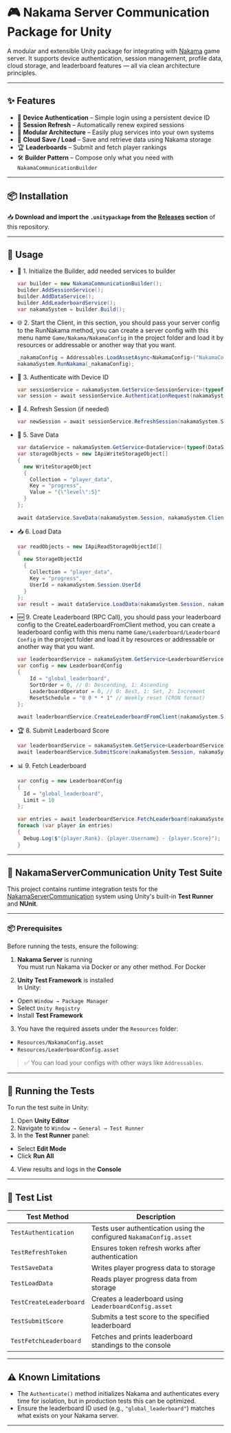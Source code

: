 # 🎮 Nakama Server Communication Package for Unity

A modular and extensible Unity package for integrating with [Nakama](https://heroiclabs.com/) game server. It supports
device authentication, session management, profile data, cloud storage, and leaderboard features — all via clean
architecture principles.

---

## ✨ Features

- 🔐 **Device Authentication** – Simple login using a persistent device ID
- 🔄 **Session Refresh** – Automatically renew expired sessions
- 🧠 **Modular Architecture** – Easily plug services into your own systems
- 💾 **Cloud Save / Load** – Save and retrieve data using Nakama storage
- 🏆 **Leaderboards** – Submit and fetch player rankings
- 🛠️ **Builder Pattern** – Compose only what you need with `NakamaCommunicationBuilder`

---

## 📦 Installation

📥 **Download and import the `.unitypackage` from the [Releases](https://github.com/SinaKarimi00/NakamaServerCommunication/releases) section** of this repository.

---

## 🚀 Usage

- 🔧 1. Initialize the Builder, add needed services to builder

  ```csharp
  var builder = new NakamaCommunicationBuilder();
  builder.AddSessionService();
  builder.AddDataService();
  builder.AddLeaderboardService();
  var nakamaSystem = builder.Build();
    ```

- 🌐 2. Start the Client, in this section, you should pass your server config to the RunNakama method, you can create
  a server config with this menu name ```Game/Nakama/NakamaConfig``` in the project folder and load it by resources or
  addressable or another way that you want.
  ```csharp
  _nakamaConfig = Addressables.LoadAssetAsync<NakamaConfig>("NakamaConfig").WaitForCompletion();
  nakamaSystem.RunNakama(_nakamaConfig);
  ```

- 🔐 3. Authenticate with Device ID

  ```csharp
  var sessionService = nakamaSystem.GetService<SessionService>(typeof(SessionService));
  var session = await sessionService.AuthenticationRequest(nakamaSystem.Client);
  ```

- 🔄 4. Refresh Session (if needed)

  ```csharp
  var newSession = await sessionService.RefreshSession(nakamaSystem.Session, nakamaSystem.Client);
  ```

- 💾 5. Save Data
  ```csharp
  var dataService = nakamaSystem.GetService<DataService>(typeof(DataService));
  var storageObjects = new IApiWriteStorageObject[]
  {
    new WriteStorageObject
    {
      Collection = "player_data",
      Key = "progress",
      Value = "{\"level\":5}"
    }
  };
            
  await dataService.SaveData(nakamaSystem.Session, nakamaSystem.Client, storageObjects);
  ```
- 📥 6. Load Data
  ```csharp
  var readObjects = new IApiReadStorageObjectId[]
  {
    new StorageObjectId
    {
      Collection = "player_data",
      Key = "progress",
      UserId = nakamaSystem.Session.UserId
    }
  };
  var result = await dataService.LoadData(nakamaSystem.Session, nakamaSystem.Client, readObjects);
  ```

- 🆕 9. Create Leaderboard (RPC Call), you should pass your leaderboard config to the
  CreateLeaderboardFromClient method, you can create
  a leaderboard config with this menu name ```Game/Leaderboard/Leaderboard Config``` in the project folder
  and load it by resources or
  addressable or another way that you want.

  ```csharp
  var leaderboardService = nakamaSystem.GetService<LeaderboardService>(typeof(LeaderboardService));
  var config = new LeaderboardConfig
  {
      Id = "global_leaderboard",
      SortOrder = 0, // 0: Descending, 1: Ascending
      LeaderboardOperator = 0, // 0: Best, 1: Set, 2: Increment
      ResetSchedule = "0 0 * * 1" // Weekly reset (CRON format)
  };
      
  await leaderboardService.CreateLeaderboardFromClient(nakamaSystem.Session, nakamaSystem.Client, config);

  ```

- 🏆 8. Submit Leaderboard Score
  ```csharp
  var leaderboardService = nakamaSystem.GetService<LeaderboardService>(typeof(LeaderboardService));
  await leaderboardService.SubmitScore(nakamaSystem.Session, nakamaSystem.Client, "global_leaderboard", 10000);
  ```

- 📊 9. Fetch Leaderboard
  ```csharp
  var config = new LeaderboardConfig
  {
    Id = "global_leaderboard",
    Limit = 10
  };
          
  var entries = await leaderboardService.FetchLeaderboard(nakamaSystem.Session, nakamaSystem.Client, config);
  foreach (var player in entries)
  {
    Debug.Log($"{player.Rank}. {player.Username} - {player.Score}");
  }
  ```
  
---

## 🧪 NakamaServerCommunication Unity Test Suite

This project contains runtime integration tests for the [NakamaServerCommunication](https://github.com/SinaKarimi00/NakamaServerCommunication) system using Unity's built-in **Test Runner** and **NUnit**.

---

### 📦 Prerequisites

Before running the tests, ensure the following:

1. **Nakama Server** is running  
   You must run Nakama via Docker or any other method. For Docker

2. **Unity Test Framework** is installed  
   In Unity:
- Open `Window → Package Manager`
- Select `Unity Registry`
- Install **Test Framework**

3. You have the required assets under the `Resources` folder:
- `Resources/NakamaConfig.asset`
- `Resources/LeaderboardConfig.asset`
> ✅ You can load your configs with other ways like    `Addressables`.


---

## 🚀 Running the Tests

To run the test suite in Unity:

1. Open **Unity Editor**
2. Navigate to `Window → General → Test Runner`
3. In the **Test Runner** panel:
- Select **Edit Mode**
- Click **Run All**
4. View results and logs in the **Console**


---

## 🧪 Test List

| Test Method              | Description                                                               |
|--------------------------|---------------------------------------------------------------------------|
| `TestAuthentication`     | Tests user authentication using the configured `NakamaConfig.asset`       |
| `TestRefreshToken`       | Ensures token refresh works after authentication                          |
| `TestSaveData`           | Writes player progress data to storage                                    |
| `TestLoadData`           | Reads player progress data from storage                                   |
| `TestCreateLeaderboard`  | Creates a leaderboard using `LeaderboardConfig.asset`                     |
| `TestSubmitScore`        | Submits a test score to the specified leaderboard                         |
| `TestFetchLeaderboard`   | Fetches and prints leaderboard standings to the console                   |

---

## ⚠️ Known Limitations

- The `Authenticate()` method initializes Nakama and authenticates every time for isolation, but in production tests this can be optimized.
- Ensure the leaderboard ID used (e.g., `"global_leaderboard"`) matches what exists on your Nakama server.

---

